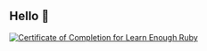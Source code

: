 ## Hello 👋
<a href="https://www.learnenough.com/certificates/mastrauskas"><img src="https://www.learnenough.com/certificates/mastrauskas/ruby-tutorial.svg" alt="Certificate of Completion for Learn Enough Ruby"></a>

<!--
**MAstrauskas/MAstrauskas** is a ✨ _special_ ✨ repository because its `README.md` (this file) appears on your GitHub profile.

Here are some ideas to get you started:

- 🔭 I’m currently working on ...
- 🌱 I’m currently learning ...
- 👯 I’m looking to collaborate on ...
- 🤔 I’m looking for help with ...
- 💬 Ask me about ...
- 📫 How to reach me: ...
- 😄 Pronouns: ...
- ⚡ Fun fact: ...
-->
